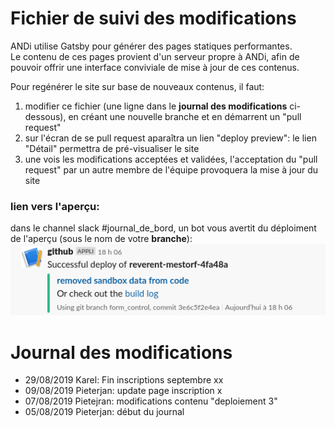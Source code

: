 # Fichier de suivi des modifications
ANDi utilise Gatsby pour générer des pages statiques performantes.   
Le contenu de ces pages provient d'un serveur propre à ANDi, afin de pouvoir offrir une interface conviviale de mise à jour de ces contenus.

Pour regénérer le site sur base de nouveaux contenus, il faut:
1. modifier ce fichier (une ligne dans le **journal des modifications** ci-dessous), en créant une nouvelle branche et en démarrent un "pull request"
2. sur l'écran de se pull request aparaîtra un lien "deploy preview": le lien "Détail" permettra de pré-visualiser le site
3. une vois les modifications acceptées et validées, l'acceptation du "pull request" par un autre membre de l'équipe provoquera la mise à jour du site

### lien vers l'aperçu:
dans le channel slack #journal_de_bord, un bot vous avertit du déploiment de l'aperçu (sous le nom de votre **branche**):
![illustration lien vers aperçu du site](https://raw.githubusercontent.com/betagouv/andi/master/misc/notif_deploiement.png)


# Journal des modifications

- 29/08/2019 Karel: Fin inscriptions septembre xx
- 09/08/2019 Pieterjan: update page inscription x
- 07/08/2019 Pietejran: modifications contenu "deploiement 3"
- 05/08/2019 Pieterjan: début du journal
